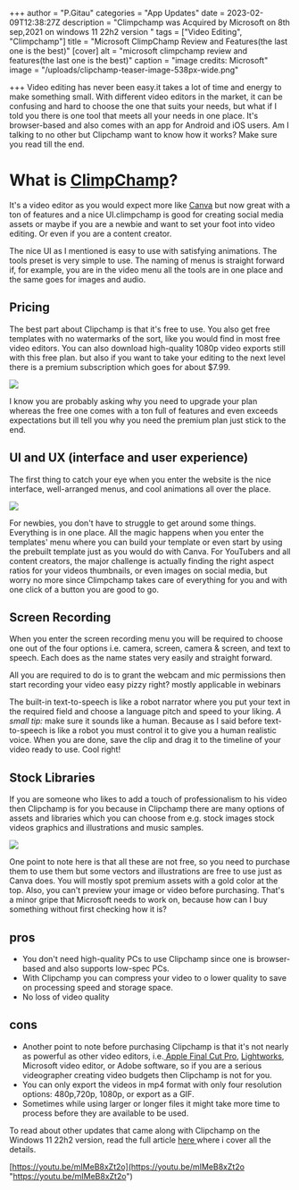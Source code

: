 +++
author = "P.Gitau"
categories = "App Updates"
date = 2023-02-09T12:38:27Z
description = "Climpchamp was Acquired by Microsoft on 8th sep,2021 on windows 11 22h2 version "
tags = ["Video Editing", "Climpchamp"]
title = "Microsoft ClimpChamp Review and Features(the last one is the best)"
[cover]
alt = "microsoft climpchamp review and features(the last one is the best)"
caption = "image credits: Microsoft"
image = "/uploads/clipchamp-teaser-image-538px-wide.png"

+++
Video editing has never been easy.it takes a lot of time and energy to make something small. With different video editors in the market, it can be confusing and hard to choose the one that suits your needs, but what if I told you there is one tool that meets all your needs in one place. It's browser-based and also comes with an app for Android and iOS users. Am I talking to no other but Clipchamp want to know how it works? Make sure you read till the end.

# What is [ClimpChamp](https://clipchamp.com/en/)?

It's a video editor as you would expect more like [Canva](https://www.canva.com/) but now great with a ton of features and a nice UI.climpchamp is good for creating social media assets or maybe if you are a newbie and want to set your foot into video editing. Or even if you are a content creator.

The nice UI as I mentioned is easy to use with satisfying animations. The tools preset is very simple to use. The naming of menus is straight forward if, for example, you are in the video menu all the tools are in one place and the same goes for images and audio.

## Pricing

The best part about Clipchamp is that it's free to use. You also get free templates with no watermarks of the sort, like you would find in most free video editors. You can also download high-quality 1080p video exports still with this free plan. but also if you want to take your editing to the next level there is a premium subscription which goes for about $7.99.

![](/uploads/clipchamp_897_pricing-screenshot_1626182588_cx62j.webp)

I know you are probably asking why you need to upgrade your plan whereas the free one comes with a ton full of features and even exceeds expectations but ill tell you why you need the premium plan just stick to the end.

## UI and UX (interface and user experience)

The first thing to catch your eye when you enter the website is the nice interface, well-arranged menus, and cool animations all over the place.

![](/uploads/nh6e6qknvkbjv9i6mnyyxs-970-80-png.webp)

For newbies, you don't have to struggle to get around some things. Everything is in one place. All the magic happens when you enter the templates' menu where you can build your template or even start by using the prebuilt template just as you would do with Canva. For YouTubers and all content creators, the major challenge is actually finding the right aspect ratios for your videos thumbnails, or even images on social media, but worry no more since Climpchamp takes care of everything for you and with one click of a button you are good to go.

## Screen Recording

When you enter the screen recording menu you will be required to choose one out of the four options i.e. camera, screen, camera & screen, and text to speech. Each does as the name states very easily and straight forward.

All you are required to do is to grant the webcam and mic permissions then start recording your video easy pizzy right? mostly applicable in webinars

The built-in text-to-speech is like a robot narrator where you put your text in the required field and choose a language pitch and speed to your liking. _A small tip:_ make sure it sounds like a human. Because as I said before text-to-speech is like a robot you must control it to give you a human realistic voice. When you are done, save the clip and drag it to the timeline of your video ready to use. Cool right!

## Stock Libraries

If you are someone who likes to add a touch of professionalism to his video then Clipchamp is for you because in Clipchamp there are many options of assets and libraries which you can choose from e.g. stock images stock videos graphics and illustrations and music samples. 

![](/uploads/0-clipchamp-audio-stock-library.webp)

One point to note here is that all these are not free, so you need to purchase them to use them but some vectors and illustrations are free to use just as Canva does. You will mostly spot premium assets with a gold color at the top. Also, you can't preview your image or video before purchasing. That's a minor gripe that Microsoft needs to work on, because how can I buy something without first checking how it is?

## pros

* You don't need high-quality PCs to use Clipchamp since one is browser-based and also supports low-spec PCs.
* With Clipchamp you can compress your video to o lower quality to save on processing speed and storage space. 
* No loss of video quality

## cons

* Another point to note before purchasing Clipchamp is that it's not nearly as powerful as other video editors, i.e.[ Apple Final Cut Pro](https://www.apple.com/final-cut-pro/), [Lightworks](https://lwks.com/), Microsoft video editor, or Adobe software, so if you are a serious videographer creating video budgets then Clipchamp is not for you.
* You can only export the videos in mp4 format with only four resolution options: 480p,720p, 1080p, or export as a GIF.
* Sometimes while using larger or longer files it might take more time to process before they are available to be used.

To read about other updates that came along with Clipchamp on the Windows 11 22h2 version, read the full article [here ](https://www.bunnieabc.com/posts/windows-new-feature-2023/)where i cover all the details.

[https://youtu.be/mIMeB8xZt2o](https://youtu.be/mIMeB8xZt2o "https://youtu.be/mIMeB8xZt2o")